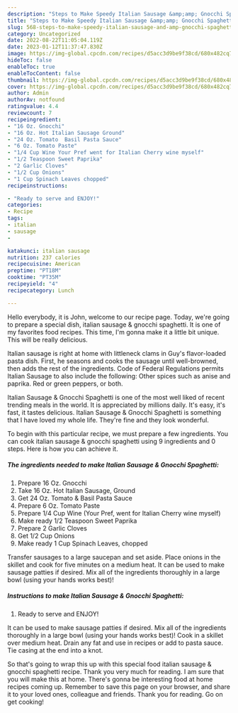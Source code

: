 ```yaml
---
description: "Steps to Make Speedy Italian Sausage &amp;amp; Gnocchi Spaghetti"
title: "Steps to Make Speedy Italian Sausage &amp;amp; Gnocchi Spaghetti"
slug: 568-steps-to-make-speedy-italian-sausage-and-amp-gnocchi-spaghetti
category: Uncategorized
date: 2022-08-22T11:05:04.119Z
date: 2023-01-12T11:37:47.830Z
image: https://img-global.cpcdn.com/recipes/d5acc3d9be9f38cd/680x482cq70/italian-sausage-gnocchi-spaghetti-recipe-main-photo.jpg
hideToc: false
enableToc: true
enableTocContent: false
thumbnail: https://img-global.cpcdn.com/recipes/d5acc3d9be9f38cd/680x482cq70/italian-sausage-gnocchi-spaghetti-recipe-main-photo.jpg
cover: https://img-global.cpcdn.com/recipes/d5acc3d9be9f38cd/680x482cq70/italian-sausage-gnocchi-spaghetti-recipe-main-photo.jpg
author: Admin
authorAv: notfound
ratingvalue: 4.4
reviewcount: 7
recipeingredient:
- "16 Oz. Gnocchi"
- "16 Oz. Hot Italian Sausage Ground"
- "24 Oz. Tomato  Basil Pasta Sauce"
- "6 Oz. Tomato Paste"
- "1/4 Cup Wine Your Pref went for Italian Cherry wine myself"
- "1/2 Teaspoon Sweet Paprika"
- "2 Garlic Cloves"
- "1/2 Cup Onions"
- "1 Cup Spinach Leaves chopped"
recipeinstructions:

- "Ready to serve and ENJOY!"
categories:
- Recipe
tags:
- italian
- sausage
- 

katakunci: italian sausage  
nutrition: 237 calories
recipecuisine: American
preptime: "PT18M"
cooktime: "PT35M"
recipeyield: "4"
recipecategory: Lunch

---
```



Hello everybody, it is John, welcome to our recipe page. Today, we're going to prepare a special dish, italian sausage &amp; gnocchi spaghetti. It is one of my favorites food recipes. This time, I'm gonna make it a little bit unique. This will be really delicious.

Italian sausage is right at home with littleneck clams in Guy&#39;s flavor-loaded pasta dish. First, he seasons and cooks the sausage until well-browned, then adds the rest of the ingredients. Code of Federal Regulations permits Italian Sausage to also include the following: Other spices such as anise and paprika. Red or green peppers, or both.

Italian Sausage &amp; Gnocchi Spaghetti is one of the most well liked of recent trending meals in the world. It is appreciated by millions daily. It's easy, it's fast, it tastes delicious. Italian Sausage &amp; Gnocchi Spaghetti is something that I have loved my whole life. They're fine and they look wonderful.


To begin with this particular recipe, we must prepare a few ingredients. You can cook italian sausage &amp; gnocchi spaghetti using 9 ingredients and 0 steps. Here is how you can achieve it.

<!--inarticleads1-->

##### The ingredients needed to make Italian Sausage &amp; Gnocchi Spaghetti:

1. Prepare 16 Oz. Gnocchi
1. Take 16 Oz. Hot Italian Sausage, Ground
1. Get 24 Oz. Tomato &amp; Basil Pasta Sauce
1. Prepare 6 Oz. Tomato Paste
1. Prepare 1/4 Cup Wine (Your Pref, went for Italian Cherry wine myself)
1. Make ready 1/2 Teaspoon Sweet Paprika
1. Prepare 2 Garlic Cloves
1. Get 1/2 Cup Onions
1. Make ready 1 Cup Spinach Leaves, chopped


Transfer sausages to a large saucepan and set aside. Place onions in the skillet and cook for five minutes on a medium heat. It can be used to make sausage patties if desired. Mix all of the ingredients thoroughly in a large bowl (using your hands works best)! 

<!--inarticleads2-->

##### Instructions to make Italian Sausage &amp; Gnocchi Spaghetti:


1. Ready to serve and ENJOY!

It can be used to make sausage patties if desired. Mix all of the ingredients thoroughly in a large bowl (using your hands works best)! Cook in a skillet over medium heat. Drain any fat and use in recipes or add to pasta sauce. Tie casing at the end into a knot. 

So that's going to wrap this up with this special food italian sausage &amp; gnocchi spaghetti recipe. Thank you very much for reading. I am sure that you will make this at home. There's gonna be interesting food at home recipes coming up. Remember to save this page on your browser, and share it to your loved ones, colleague and friends. Thank you for reading. Go on get cooking!
